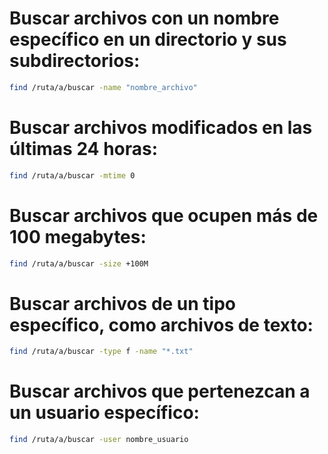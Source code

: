 # Buscar archivos con un nombre específico en un directorio y sus subdirectorios:
```bash
find /ruta/a/buscar -name "nombre_archivo"
```

# Buscar archivos modificados en las últimas 24 horas:
```bash
find /ruta/a/buscar -mtime 0
```

# Buscar archivos que ocupen más de 100 megabytes:
```bash
find /ruta/a/buscar -size +100M
```

# Buscar archivos de un tipo específico, como archivos de texto:
```bash
find /ruta/a/buscar -type f -name "*.txt"
```

# Buscar archivos que pertenezcan a un usuario específico:
```bash
find /ruta/a/buscar -user nombre_usuario
```
